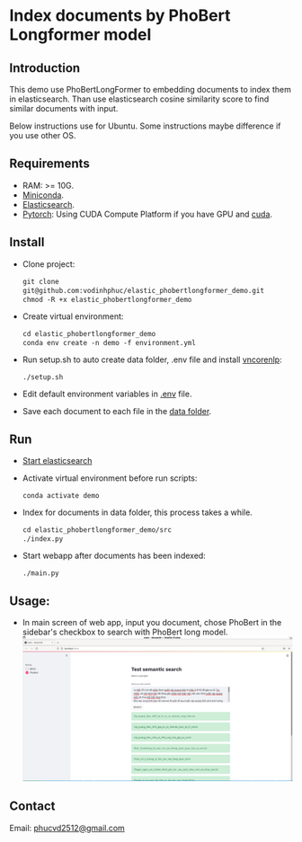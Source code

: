 # Index documents by PhoBert Longformer model

## Introduction

This demo use PhoBertLongFormer to embedding documents to index them in elasticsearch. Than use elasticsearch cosine similarity score to find similar documents with input.

Below instructions use for Ubuntu. Some instructions maybe difference if you use other OS.


## Requirements

- RAM: >= 10G.
- [Miniconda](https://docs.conda.io/en/latest/miniconda.html).
- [Elasticsearch](https://www.elastic.co/downloads/elasticsearch).
- [Pytorch](https://pytorch.org/): Using CUDA Compute Platform if you have GPU and [cuda](https://docs.nvidia.com/cuda/cuda-installation-guide-linux/index.html).
## Install
- Clone project:
  
  ```
  git clone git@github.com:vodinhphuc/elastic_phobertlongformer_demo.git
  chmod -R +x elastic_phobertlongformer_demo
  ```
- Create virtual environment:

    ```
    cd elastic_phobertlongformer_demo
    conda env create -n demo -f environment.yml
    ```
- Run setup.sh to auto create data folder, .env file and install  [vncorenlp](https://github.com/vncorenlp/VnCoreNLP):
  
  ```
  ./setup.sh
  ```
- Edit default environment variables in [.env](.env) file.
- Save each document to each file in the [data folder](data).
  
## Run
- [Start elasticsearch](https://www.elastic.co/guide/en/elasticsearch/reference/current/starting-elasticsearch.html)
- Activate virtual environment before run scripts:
  
  ```
  conda activate demo
  ```
- Index for documents in data folder, this process takes a while.
  
  ```
  cd elastic_phobertlongformer_demo/src
  ./index.py
  ```
- Start webapp after documents has been indexed:
  
  ```
  ./main.py
  ```

## Usage:
- In main screen of web app, input you document, chose PhoBert in the sidebar's checkbox to search with PhoBert long model.
 ![Usage](imgs/usage.png)

## Contact
Email: <phucvd2512@gmail.com> 
